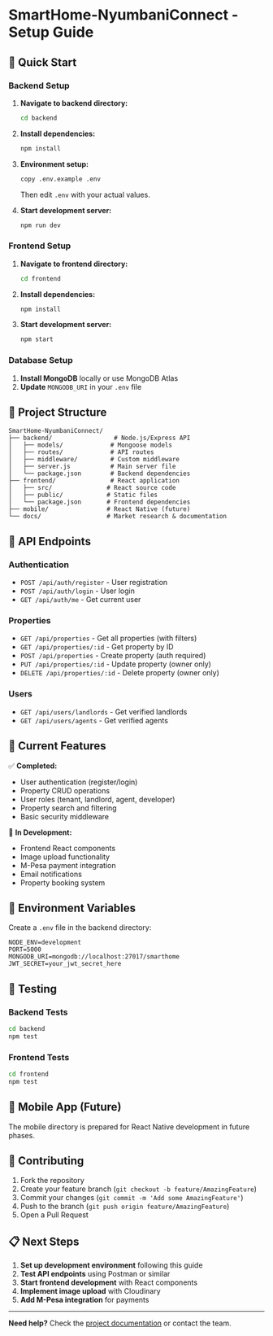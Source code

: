 # SmartHome-NyumbaniConnect - Setup Guide

## 🚀 Quick Start

### Backend Setup

1. **Navigate to backend directory:**
   ```bash
   cd backend
   ```

2. **Install dependencies:**
   ```bash
   npm install
   ```

3. **Environment setup:**
   ```bash
   copy .env.example .env
   ```
   Then edit `.env` with your actual values.

4. **Start development server:**
   ```bash
   npm run dev
   ```

### Frontend Setup

1. **Navigate to frontend directory:**
   ```bash
   cd frontend
   ```

2. **Install dependencies:**
   ```bash
   npm install
   ```

3. **Start development server:**
   ```bash
   npm start
   ```

### Database Setup

1. **Install MongoDB** locally or use MongoDB Atlas
2. **Update** `MONGODB_URI` in your `.env` file

## 📁 Project Structure

```
SmartHome-NyumbaniConnect/
├── backend/                 # Node.js/Express API
│   ├── models/             # Mongoose models
│   ├── routes/             # API routes
│   ├── middleware/         # Custom middleware
│   ├── server.js           # Main server file
│   └── package.json        # Backend dependencies
├── frontend/               # React application
│   ├── src/               # React source code
│   ├── public/            # Static files
│   └── package.json       # Frontend dependencies
├── mobile/                # React Native (future)
└── docs/                  # Market research & documentation
```

## 🔧 API Endpoints

### Authentication
- `POST /api/auth/register` - User registration
- `POST /api/auth/login` - User login
- `GET /api/auth/me` - Get current user

### Properties
- `GET /api/properties` - Get all properties (with filters)
- `GET /api/properties/:id` - Get property by ID
- `POST /api/properties` - Create property (auth required)
- `PUT /api/properties/:id` - Update property (owner only)
- `DELETE /api/properties/:id` - Delete property (owner only)

### Users
- `GET /api/users/landlords` - Get verified landlords
- `GET /api/users/agents` - Get verified agents

## 🎯 Current Features

✅ **Completed:**
- User authentication (register/login)
- Property CRUD operations
- User roles (tenant, landlord, agent, developer)
- Property search and filtering
- Basic security middleware

🚧 **In Development:**
- Frontend React components
- Image upload functionality
- M-Pesa payment integration
- Email notifications
- Property booking system

## 🔑 Environment Variables

Create a `.env` file in the backend directory:

```env
NODE_ENV=development
PORT=5000
MONGODB_URI=mongodb://localhost:27017/smarthome
JWT_SECRET=your_jwt_secret_here
```

## 🧪 Testing

### Backend Tests
```bash
cd backend
npm test
```

### Frontend Tests
```bash
cd frontend
npm test
```

## 📱 Mobile App (Future)

The mobile directory is prepared for React Native development in future phases.

## 🤝 Contributing

1. Fork the repository
2. Create your feature branch (`git checkout -b feature/AmazingFeature`)
3. Commit your changes (`git commit -m 'Add some AmazingFeature'`)
4. Push to the branch (`git push origin feature/AmazingFeature`)
5. Open a Pull Request

## 📋 Next Steps

1. **Set up development environment** following this guide
2. **Test API endpoints** using Postman or similar
3. **Start frontend development** with React components
4. **Implement image upload** with Cloudinary
5. **Add M-Pesa integration** for payments

---

**Need help?** Check the [project documentation](./docs/) or contact the team.
